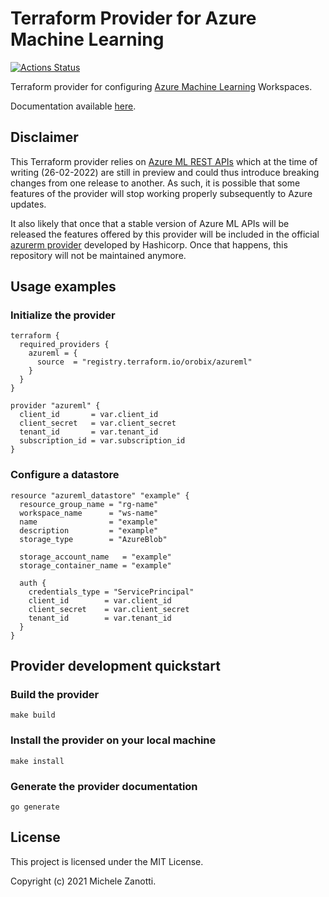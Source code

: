 # Terraform Provider for Azure Machine Learning

[![Actions Status](https://github.com/orobix/terraform-provider-azureml/workflows/Tests/badge.svg)](https://github.com/orobix/terraform-provider-azureml/actions)

Terraform provider for configuring [Azure Machine Learning](https://docs.microsoft.com/en-us/azure/machine-learning/)
Workspaces.

Documentation available [here](https://registry.terraform.io/providers/orobix/azureml/latest).

## Disclaimer

This Terraform provider relies on [Azure ML REST APIs](https://docs.microsoft.com/en-us/rest/api/azureml/)
which at the time of writing (26-02-2022) are still in preview and could thus introduce breaking changes from one
release to another. As such, it is possible that some features of the provider will stop working properly subsequently 
to Azure updates.

It also likely that once that a stable version of Azure ML APIs will be released the features offered by this provider
will be included in the official [azurerm provider](https://github.com/hashicorp/terraform-provider-azurerm) developed
by Hashicorp. Once that happens, this repository will not be maintained anymore.

## Usage examples

### Initialize the provider

```hcl
terraform {
  required_providers {
    azureml = {
      source  = "registry.terraform.io/orobix/azureml"
    }
  }
}

provider "azureml" {
  client_id       = var.client_id
  client_secret   = var.client_secret
  tenant_id       = var.tenant_id
  subscription_id = var.subscription_id
}
```

### Configure a datastore

```hcl
resource "azureml_datastore" "example" {
  resource_group_name = "rg-name"
  workspace_name      = "ws-name"
  name                = "example"
  description         = "example"
  storage_type        = "AzureBlob"

  storage_account_name   = "example"
  storage_container_name = "example"

  auth {
    credentials_type = "ServicePrincipal"
    client_id        = var.client_id
    client_secret    = var.client_secret
    tenant_id        = var.tenant_id
  }
}
```

## Provider development quickstart

### Build the provider

```shell
make build
```

### Install the provider on your local machine

```shell
make install
```

### Generate the provider documentation

```shell
go generate
```

## License
This project is licensed under the MIT License.

Copyright (c) 2021 Michele Zanotti.